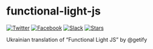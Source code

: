 # functional-light-js

[![Twitter][twitter-image]][twitter-url]
[![Facebook][facebook-image]][facebook-url]
[![Slack][slack-image]][slack-url]
[![Stars][github-image]][github-url]

Ukrainian translation of “Functional Light JS” by @getify

[twitter-url]: https://twitter.com/LambdaBooks
[twitter-image]: https://img.shields.io/badge/twitter-%40LambdaBooks-00ACEE.svg?style=flat-square

[facebook-url]: https://facebook.com/lambdabooks
[facebook-image]: https://img.shields.io/badge/facebook-lambdabooks-4267b2.svg?style=flat-square

[slack-url]:  http://slack.lambdabooks.com
[slack-image]: https://img.shields.io/badge/slack-LambdaBooks-red.svg?style=flat-square

[github-url]: https://github.com/LambdaBooks/dictionary
[github-image]: https://img.shields.io/github/stars/LambdaBooks/dictionary.svg?style=social&label=Star